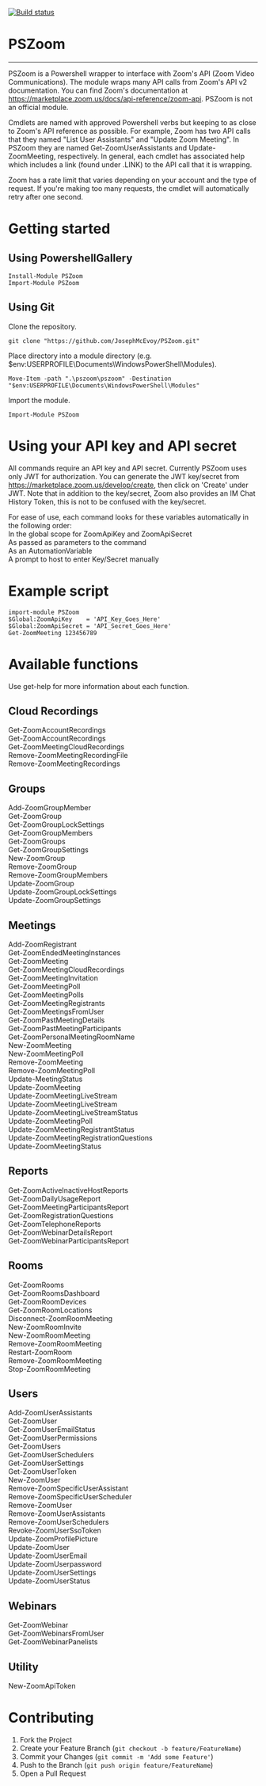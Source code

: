 [![Build status](https://ci.appveyor.com/api/projects/status/e7svaoe2hmlrrnje?svg=true)](https://ci.appveyor.com/project/JosephMcEvoy/pszoom)

# PSZoom #
- - - - 
PSZoom is a Powershell wrapper to interface with Zoom's API (Zoom Video Communications). The module wraps many API calls from Zoom's API v2 documentation. You can find Zoom's documentation at https://marketplace.zoom.us/docs/api-reference/zoom-api. PSZoom is not an official module.

Cmdlets are named with approved Powershell verbs but keeping to as close to Zoom's API reference as possible. For example, Zoom has two API calls that they named "List User Assistants" and "Update Zoom Meeting". In PSZoom they are named Get-ZoomUserAssistants and Update-ZoomMeeting, respectively. In general, each cmdlet has associated help which includes a link (found under .LINK) to the API call that it is wrapping.  
  
Zoom has a rate limit that varies depending on your account and the type of request. If you're making too many requests, the cmdlet will automatically retry after one second.
  
# Getting started #
## Using PowershellGallery ##
```
Install-Module PSZoom
Import-Module PSZoom
```

## Using Git ##
Clone the repository.
```
git clone "https://github.com/JosephMcEvoy/PSZoom.git"
```
Place directory into a module directory (e.g. $env:USERPROFILE\Documents\WindowsPowerShell\Modules).
```
Move-Item -path ".\pszoom\pszoom" -Destination "$env:USERPROFILE\Documents\WindowsPowerShell\Modules"
```
Import the module.
```
Import-Module PSZoom
```

# Using your API key and API secret #
All commands require an API key and API secret. Currently PSZoom uses only JWT for authorization.  You can generate 
the JWT key/secret from https://marketplace.zoom.us/develop/create, then click on  'Create' under JWT.  Note that in 
addition to the key/secret, Zoom also provides an IM Chat History Token, this is not to be confused with the key/secret.  
  
For ease of use, each command looks for these variables automatically in the following order:  
    In the global scope for ZoomApiKey and ZoomApiSecret  
    As passed as parameters to the command  
    As an AutomationVariable  
    A prompt to host to enter Key/Secret manually  

# Example script #
```
import-module PSZoom
$Global:ZoomApiKey    = 'API_Key_Goes_Here'  
$Global:ZoomApiSecret = 'API_Secret_Goes_Here'  
Get-ZoomMeeting 123456789
```

# Available functions #
Use get-help for more information about each function.



## Cloud Recordings ##
Get-ZoomAccountRecordings  
Get-ZoomAccountRecordings  
Get-ZoomMeetingCloudRecordings  
Remove-ZoomMeetingRecordingFile  
Remove-ZoomMeetingRecordings  

## Groups ##
Add-ZoomGroupMember  
Get-ZoomGroup  
Get-ZoomGroupLockSettings  
Get-ZoomGroupMembers  
Get-ZoomGroups  
Get-ZoomGroupSettings  
New-ZoomGroup  
Remove-ZoomGroup  
Remove-ZoomGroupMembers  
Update-ZoomGroup  
Update-ZoomGroupLockSettings  
Update-ZoomGroupSettings  
  
## Meetings ##
Add-ZoomRegistrant  
Get-ZoomEndedMeetingInstances  
Get-ZoomMeeting  
Get-ZoomMeetingCloudRecordings  
Get-ZoomMeetingInvitation  
Get-ZoomMeetingPoll  
Get-ZoomMeetingPolls  
Get-ZoomMeetingRegistrants  
Get-ZoomMeetingsFromUser  
Get-ZoomPastMeetingDetails  
Get-ZoomPastMeetingParticipants  
Get-ZoomPersonalMeetingRoomName  
New-ZoomMeeting  
New-ZoomMeetingPoll  
Remove-ZoomMeeting  
Remove-ZoomMeetingPoll  
Update-MeetingStatus  
Update-ZoomMeeting  
Update-ZoomMeetingLiveStream  
Update-ZoomMeetingLiveStream  
Update-ZoomMeetingLiveStreamStatus  
Update-ZoomMeetingPoll  
Update-ZoomMeetingRegistrantStatus  
Update-ZoomMeetingRegistrationQuestions  
Update-ZoomMeetingStatus  
  
## Reports ##
Get-ZoomActiveInactiveHostReports  
Get-ZoomDailyUsageReport  
Get-ZoomMeetingParticipantsReport  
Get-ZoomRegistrationQuestions  
Get-ZoomTelephoneReports  
Get-ZoomWebinarDetailsReport  
Get-ZoomWebinarParticipantsReport  
  
## Rooms ##  
Get-ZoomRooms  
Get-ZoomRoomsDashboard  
Get-ZoomRoomDevices  
Get-ZoomRoomLocations  
Disconnect-ZoomRoomMeeting  
New-ZoomRoomInvite  
New-ZoomRoomMeeting  
Remove-ZoomRoomMeeting  
Restart-ZoomRoom  
Remove-ZoomRoomMeeting  
Stop-ZoomRoomMeeting  
  
## Users ##
Add-ZoomUserAssistants  
Get-ZoomUser  
Get-ZoomUserEmailStatus  
Get-ZoomUserPermissions  
Get-ZoomUsers  
Get-ZoomUserSchedulers  
Get-ZoomUserSettings  
Get-ZoomUserToken  
New-ZoomUser  
Remove-ZoomSpecificUserAssistant  
Remove-ZoomSpecificUserScheduler  
Remove-ZoomUser  
Remove-ZoomUserAssistants  
Remove-ZoomUserSchedulers  
Revoke-ZoomUserSsoToken  
Update-ZoomProfilePicture  
Update-ZoomUser  
Update-ZoomUserEmail  
Update-ZoomUserpassword  
Update-ZoomUserSettings  
Update-ZoomUserStatus  
  
## Webinars ##
Get-ZoomWebinar  
Get-ZoomWebinarsFromUser  
Get-ZoomWebinarPanelists  

## Utility ##
New-ZoomApiToken  

# Contributing

1. Fork the Project
2. Create your Feature Branch (`git checkout -b feature/FeatureName`)
3. Commit your Changes (`git commit -m 'Add some Feature'`)
4. Push to the Branch (`git push origin feature/FeatureName`)
5. Open a Pull Request

